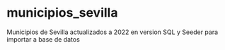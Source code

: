 # municipios_sevilla
Municipios de Sevilla actualizados a 2022 en version SQL y Seeder para importar a base de datos

